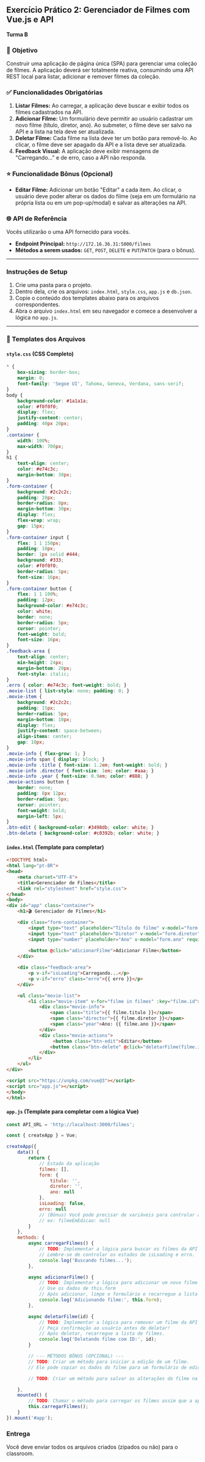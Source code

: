 ## Exercício Prático 2: Gerenciador de Filmes com Vue.js e API

**Turma B**

### 🎯 **Objetivo**

Construir uma aplicação de página única (SPA) para gerenciar uma coleção de filmes. A aplicação deverá ser totalmente reativa, consumindo uma API REST local para listar, adicionar e remover filmes da coleção.

### ✅ **Funcionalidades Obrigatórias**

1.  **Listar Filmes:** Ao carregar, a aplicação deve buscar e exibir todos os filmes cadastrados na API.
2.  **Adicionar Filme:** Um formulário deve permitir ao usuário cadastrar um novo filme (título, diretor, ano). Ao submeter, o filme deve ser salvo na API e a lista na tela deve ser atualizada.
3.  **Deletar Filme:** Cada filme na lista deve ter um botão para removê-lo. Ao clicar, o filme deve ser apagado da API e a lista deve ser atualizada.
4.  **Feedback Visual:** A aplicação deve exibir mensagens de "Carregando..." e de erro, caso a API não responda.

### ⭐ **Funcionalidade Bônus (Opcional)**

* **Editar Filme:** Adicionar um botão "Editar" a cada item. Ao clicar, o usuário deve poder alterar os dados do filme (seja em um formulário na própria lista ou em um pop-up/modal) e salvar as alterações na API.

### 🌐 **API de Referência**

Vocês utilizarão o uma API fornecido para vocês.

* **Endpoint Principal:** `http://172.16.36.31:5000/filmes`
* **Métodos a serem usados:** `GET`, `POST`, `DELETE` e `PUT`/`PATCH` (para o bônus).

-----

### Instruções de Setup

1. Crie uma pasta para o projeto. 
2. Dentro dela, crie os arquivos: `index.html`, `style.css`, `app.js` e `db.json`. 
3. Copie o conteúdo dos templates abaixo para os arquivos correspondentes. 
4. Abra o arquivo `index.html` em seu navegador e comece a desenvolver a lógica no `app.js`.

-----

### 📂 Templates dos Arquivos

#### **`style.css`** (CSS Completo)

```css
* {
    box-sizing: border-box;
    margin: 0;
    font-family: 'Segoe UI', Tahoma, Geneva, Verdana, sans-serif;
}
body {
    background-color: #1a1a1a;
    color: #f0f0f0;
    display: flex;
    justify-content: center;
    padding: 40px 20px;
}
.container {
    width: 100%;
    max-width: 700px;
}
h1 {
    text-align: center;
    color: #e74c3c;
    margin-bottom: 30px;
}
.form-container {
    background: #2c2c2c;
    padding: 20px;
    border-radius: 8px;
    margin-bottom: 30px;
    display: flex;
    flex-wrap: wrap;
    gap: 15px;
}
.form-container input {
    flex: 1 1 150px;
    padding: 10px;
    border: 1px solid #444;
    background: #333;
    color: #f0f0f0;
    border-radius: 5px;
    font-size: 16px;
}
.form-container button {
    flex: 1 1 100%;
    padding: 12px;
    background-color: #e74c3c;
    color: white;
    border: none;
    border-radius: 5px;
    cursor: pointer;
    font-weight: bold;
    font-size: 16px;
}
.feedback-area {
    text-align: center;
    min-height: 24px;
    margin-bottom: 20px;
    font-style: italic;
}
.erro { color: #e74c3c; font-weight: bold; }
.movie-list { list-style: none; padding: 0; }
.movie-item {
    background: #2c2c2c;
    padding: 15px;
    border-radius: 5px;
    margin-bottom: 10px;
    display: flex;
    justify-content: space-between;
    align-items: center;
    gap: 10px;
}
.movie-info { flex-grow: 1; }
.movie-info span { display: block; }
.movie-info .title { font-size: 1.2em; font-weight: bold; }
.movie-info .director { font-size: 1em; color: #aaa; }
.movie-info .year { font-size: 0.9em; color: #888; }
.movie-actions button {
    border: none;
    padding: 8px 12px;
    border-radius: 5px;
    cursor: pointer;
    font-weight: bold;
    margin-left: 5px;
}
.btn-edit { background-color: #3498db; color: white; }
.btn-delete { background-color: #c0392b; color: white; }
```

#### **`index.html`** (Template para completar)

```html
<!DOCTYPE html>
<html lang="pt-BR">
<head>
    <meta charset="UTF-8">
    <title>Gerenciador de Filmes</title>
    <link rel="stylesheet" href="style.css">
</head>
<body>
<div id="app" class="container">
    <h1>🎬 Gerenciador de Filmes</h1>

    <div class="form-container">
        <input type="text" placeholder="Título do filme" v-model="form.titulo" required>
        <input type="text" placeholder="Diretor" v-model="form.diretor" required>
        <input type="number" placeholder="Ano" v-model="form.ano" required>
        
        <button @click="adicionarFilme">Adicionar Filme</button>
    </div>

    <div class="feedback-area">
        <p v-if="isLoading">Carregando...</p>
        <p v-if="erro" class="erro">{{ erro }}</p>
    </div>

    <ul class="movie-list">
        <li class="movie-item" v-for="filme in filmes" :key="filme.id">
            <div class="movie-info">
                <span class="title">{{ filme.titulo }}</span>
                <span class="director">{{ filme.diretor }}</span>
                <span class="year">Ano: {{ filme.ano }}</span>
            </div>
            <div class="movie-actions">
                 <button class="btn-edit">Editar</button>
                <button class="btn-delete" @click="deletarFilme(filme.id)">Excluir</button>
            </div>
        </li>
    </ul>
</div>

<script src="https://unpkg.com/vue@3"></script>
<script src="app.js"></script>
</body>
</html>
```

#### **`app.js`** (Template para completar com a lógica Vue)

```javascript
const API_URL = 'http://localhost:3000/filmes';

const { createApp } = Vue;

createApp({
    data() {
        return {
            // Estado da aplicação
            filmes: [],
            form: {
                titulo: '',
                diretor: '',
                ano: null
            },
            isLoading: false,
            erro: null
            // (Bônus) Você pode precisar de variáveis para controlar a edição
            // ex: filmeEmEdicao: null
        }
    },
    methods: {
        async carregarFilmes() {
            // TODO: Implementar a lógica para buscar os filmes da API (GET)
            // Lembre-se de controlar os estados de isLoading e erro.
            console.log('Buscando filmes...');
        },

        async adicionarFilme() {
            // TODO: Implementar a lógica para adicionar um novo filme na API (POST)
            // Use os dados de this.form
            // Após adicionar, limpe o formulário e recarregue a lista de filmes.
            console.log('Adicionando filme:', this.form);
        },

        async deletarFilme(id) {
            // TODO: Implementar a lógica para remover um filme da API (DELETE)
            // Peça confirmação ao usuário antes de deletar!
            // Após deletar, recarregue a lista de filmes.
            console.log('Deletando filme com ID:', id);
        }

        // --- MÉTODOS BÔNUS (OPCIONAL) ---
        // TODO: Criar um método para iniciar a edição de um filme.
        // Ele pode copiar os dados do filme para um formulário de edição.

        // TODO: Criar um método para salvar as alterações do filme na API (PUT/PATCH)

    },
    mounted() {
        // TODO: Chamar o método para carregar os filmes assim que a aplicação for montada.
        this.carregarFilmes();
    }
}).mount('#app');
```

### Entrega

Você deve enviar todos os arquivos criados (zipados ou não) para o classroom.